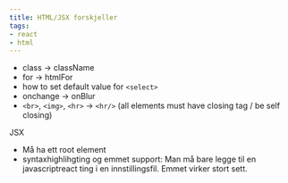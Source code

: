 ```yaml
---
title: HTML/JSX forskjeller
tags:
- react
- html
---
```


- class -> className
- for -> htmlFor
- how to set default value for `<select>`
- onchange -> onBlur
- `<br>`, `<img>`, `<hr>` -> `<hr/>` (all elements must have closing tag / be self closing)

JSX
- Må ha ett root element
- syntaxhighlihgting og emmet support: Man må bare legge til en javascriptreact ting i en innstillingsfil. Emmet virker stort sett.
